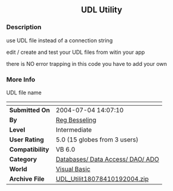 ﻿<div align="center">

## UDL Utility


</div>

### Description

use UDL file instead of a connection string

edit / create and test your UDL files from witin your app

there is NO error trapping in this code you have to add your own
 
### More Info
 
UDL file name


<span>             |<span>
---                |---
**Submitted On**   |2004-07-04 14:07:10
**By**             |[Reg Besseling](https://github.com/Planet-Source-Code/PSCIndex/blob/master/ByAuthor/reg-besseling.md)
**Level**          |Intermediate
**User Rating**    |5.0 (15 globes from 3 users)
**Compatibility**  |VB 6\.0
**Category**       |[Databases/ Data Access/ DAO/ ADO](https://github.com/Planet-Source-Code/PSCIndex/blob/master/ByCategory/databases-data-access-dao-ado__1-6.md)
**World**          |[Visual Basic](https://github.com/Planet-Source-Code/PSCIndex/blob/master/ByWorld/visual-basic.md)
**Archive File**   |[UDL\_Utilit18078410192004\.zip](https://github.com/Planet-Source-Code/reg-besseling-udl-utility__1-56830/archive/master.zip)









